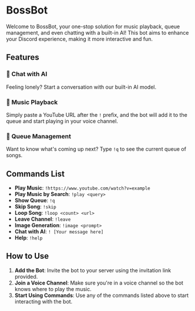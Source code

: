 # BossBot

Welcome to BossBot, your one-stop solution for music playback, queue management, and even chatting with a built-in AI! This bot aims to enhance your Discord experience, making it more interactive and fun.

## Features

### 🤖 Chat with AI

Feeling lonely? Start a conversation with our built-in AI model.

### 🎵 Music Playback

Simply paste a YouTube URL after the `!` prefix, and the bot will add it to the queue and start playing in your voice channel.

### 📜 Queue Management

Want to know what's coming up next? Type `!q` to see the current queue of songs.

## Commands List

- **Play Music**: `!https://www.youtube.com/watch?v=example`
- **Play Music by Search**: `!play <query>`
- **Show Queue**: `!q`
- **Skip Song**: `!skip`
- **Loop Song**: `!loop <count> <url>`
- **Leave Channel**: `!leave`
- **Image Generation**: `!image <prompt>`
- **Chat with AI**: `! [Your message here]`
- **Help**: `!help`

## How to Use

1. **Add the Bot**: Invite the bot to your server using the invitation link provided.
2. **Join a Voice Channel**: Make sure you're in a voice channel so the bot knows where to play the music.
3. **Start Using Commands**: Use any of the commands listed above to start interacting with the bot.
